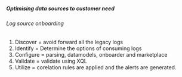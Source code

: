 ##### Optimising data sources to customer need

###### Log source onboarding
1. Discover = avoid forward all the legacy logs
2. Identify = Determine the options of consuming logs
3. Configure = parsing, datamodels, onboarder and marketplace
4. Validate = validate using XQL
5. Utilize = corelation rules are applied and the alerts are generated.
